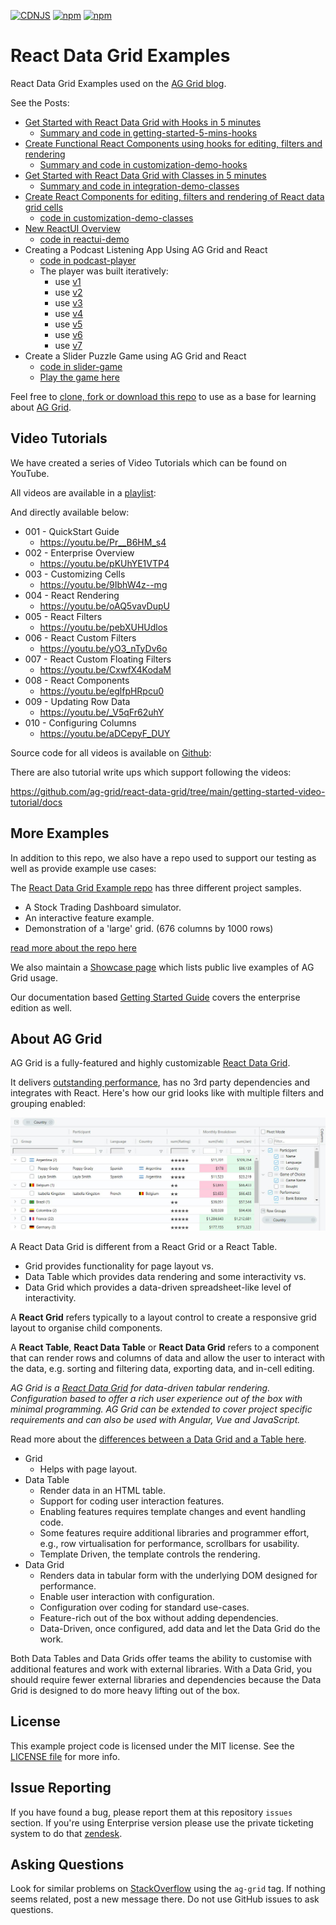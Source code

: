 [![CDNJS](https://img.shields.io/cdnjs/v/ag-grid.svg)](https://cdnjs.com/libraries/ag-grid)
[![npm](https://img.shields.io/npm/dm/ag-grid.svg)](https://www.npmjs.com/package/ag-grid)
[![npm](https://img.shields.io/npm/dt/ag-grid.svg)](https://www.npmjs.com/package/ag-grid)

# React Data Grid Examples

React Data Grid Examples used on the [AG Grid blog](https://blog.ag-grid.com/).

See the Posts:

- [Get Started with React Data Grid with Hooks in 5 minutes](https://blog.ag-grid.com/getting-started-with-react-hooks-and-ag-grid-in-5-minutes/)
    - [Summary and code in getting-started-5-mins-hooks](https://github.com/ag-grid/react-data-grid/tree/main/getting-started-5-mins-hooks)
- [Create Functional React Components using hooks for editing, filters and rendering](https://blog.ag-grid.com/customising-react-data-grid-with-hooks-and-functions/)
    - [Summary and code in customization-demo-hooks](https://github.com/ag-grid/react-data-grid/tree/main/customization-demo-hooks)   
- [Get Started with React Data Grid with Classes in 5 minutes](https://blog.ag-grid.com/react-get-started-with-react-grid-in-5-minutes/)
    - [Summary and code in integration-demo-classes](https://github.com/ag-grid/react-data-grid/tree/main/integration-demo-classes)
- [Create React Components for editing, filters and rendering of React data grid cells](https://blog.ag-grid.com/learn-to-customize-react-grid-in-less-than-10-minutes/)
    - [code in customization-demo-classes](https://github.com/ag-grid/react-data-grid/tree/main/customization-demo-classes)
- [New ReactUI Overview](https://blog.ag-grid.com/react-ui-overview/)
    - [code in reactui-demo](https://github.com/ag-grid/react-data-grid/tree/main/reactui-demo)
- Creating a Podcast Listening App Using AG Grid and React
    - [code in podcast-player](https://github.com/ag-grid/react-data-grid/tree/main/podcast-player)
    - The player was built iteratively:
        - use [v1](https://ag-grid.github.io/react-data-grid/podcast-player/v1/index.html)
        - use [v2](https://ag-grid.github.io/react-data-grid/podcast-player/v2/index.html)
        - use [v3](https://ag-grid.github.io/react-data-grid/podcast-player/v3/index.html)
        - use [v4](https://ag-grid.github.io/react-data-grid/podcast-player/v4/index.html)
        - use [v5](https://ag-grid.github.io/react-data-grid/podcast-player/v5/index.html)
        - use [v6](https://ag-grid.github.io/react-data-grid/podcast-player/v6/index.html)
        - use [v7](https://ag-grid.github.io/react-data-grid/podcast-player/v7/index.html)
- Create a Slider Puzzle Game using AG Grid and React
    - [code in slider-game](https://github.com/ag-grid/react-data-grid/tree/main/slider-game-puzzle)
    - [Play the game here](https://ag-grid.github.io/react-data-grid/slider-game/index.html)

Feel free to [clone, fork or download this repo](https://github.com/ag-grid/react-data-grid) to use as a base for learning about [AG Grid](https://ag-grid.com/).

## Video Tutorials

We have created a series of Video Tutorials which can be found on YouTube.

All videos are available in a [playlist](https://www.youtube.com/playlist?list=PLsZlhayVgqNwHNHeqpCkSgdRV08xrKtzW):

And directly available below:

- 001 - QuickStart Guide
    - https://youtu.be/Pr__B6HM_s4 
- 002 - Enterprise Overview
    - https://youtu.be/pKUhYE1VTP4
- 003 - Customizing Cells
    - https://youtu.be/9IbhW4z--mg
- 004 - React Rendering
    - https://youtu.be/oAQ5vavDupU
- 005 - React Filters
    - https://youtu.be/pebXUHUdlos
- 006 - React Custom Filters
    - https://youtu.be/yO3_nTyDv6o
- 007 - React Custom Floating Filters
    - https://youtu.be/CxwfX4KodaM
- 008 - React Components
    - https://youtu.be/eglfpHRpcu0
- 009 - Updating Row Data
    - https://youtu.be/_V5qFr62uhY
- 010 - Configuring Columns
    - https://youtu.be/aDCepyF_DUY

Source code for all videos is available on [Github](https://github.com/ag-grid/react-data-grid/tree/main/getting-started-video-tutorial):

There are also tutorial write ups which support following the videos:

https://github.com/ag-grid/react-data-grid/tree/main/getting-started-video-tutorial/docs



## More Examples

In addition to this repo, we also have a repo used to support our testing as well as provide example use cases:

The [React Data Grid Example repo](https://github.com/ag-grid/ag-grid-react-example) has three different project samples.

- A Stock Trading Dashboard simulator.
- An interactive feature example.
- Demonstration of a 'large' grid. (676 columns by 1000 rows)

[read more about the repo here](https://blog.ag-grid.com/react-data-grid-example-projects/)


We also maintain a [Showcase page](https://blog.ag-grid.com/showcase/) which lists public live examples of AG Grid usage.

Our documentation based [Getting Started Guide](https://www.ag-grid.com/react-grid/getting-started/) covers the enterprise edition as well.


## About AG Grid

AG Grid is a fully-featured and highly customizable [React Data Grid](https://www.ag-grid.com/react-grid/).

It delivers [outstanding performance](https://www.ag-grid.com/example.php), has no 3rd party dependencies and integrates with React. Here's how our grid looks like with multiple filters and grouping enabled:

![alt text](github-grid-demo.jpg "Grid Demo Example")


A React Data Grid is different from a React Grid or a React Table.

*   Grid provides functionality for page layout vs.
*   Data Table which provides data rendering and some interactivity vs.
*   Data Grid which provides a data-driven spreadsheet-like level of interactivity.

A **React Grid** refers typically to a layout control to create a responsive grid layout to organise child components.

  
A **React Table**, **React Data Table** or **React Data Grid** refers to a component that can render rows and columns of data and allow the user to interact with the data, e.g. sorting and filtering data, exporting data, and in-cell editing.

_AG Grid is a [React Data Grid](https://www.ag-grid.com/react-grid/) for data-driven tabular rendering. Configuration based to offer a rich user experience out of the box with minimal programming. AG Grid can be extended to cover project specific requirements and can also be used with Angular, Vue and JavaScript._

Read more about the [differences between a Data Grid and a Table here](https://blog.ag-grid.com/react-data-grid-vs-react-data-table-vs-react-grid/).

*   Grid
    *   Helps with page layout.
*   Data Table
    *   Render data in an HTML table.
    *   Support for coding user interaction features.
    *   Enabling features requires template changes and event handling code.
    *   Some features require additional libraries and programmer effort, e.g., row virtualisation for performance, scrollbars for usability.
    *   Template Driven, the template controls the rendering.
*   Data Grid
    *   Renders data in tabular form with the underlying DOM designed for performance.
    *   Enable user interaction with configuration.
    *   Configuration over coding for standard use-cases.
    *   Feature-rich out of the box without adding dependencies.
    *   Data-Driven, once configured, add data and let the Data Grid do the work.

  
Both Data Tables and Data Grids offer teams the ability to customise with additional features and work with external libraries. With a Data Grid, you should require fewer external libraries and dependencies because the Data Grid is designed to do more heavy lifting out of the box.


License
------------------
This example project code is licensed under the MIT license. See the [LICENSE file](LICENSE) for more info.

Issue Reporting
----------
If you have found a bug, please report them at this repository `issues` section. If you're using Enterprise version please use the private ticketing system to do that [zendesk](https://ag-grid.zendesk.com/).


Asking Questions
-------------

Look for similar problems on [StackOverflow](https://stackoverflow.com/questions/tagged/ag-grid) using the `ag-grid` tag. If nothing seems related, post a new message there. Do not use GitHub issues to ask questions.
